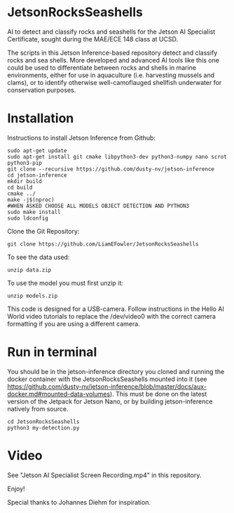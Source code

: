 # JetsonRocksSeashells
AI to detect and classify rocks and seashells for the Jetson AI Specialist Certificate, sought during the MAE/ECE 148 class at UCSD.

The scripts in this Jetson Inference-based repository detect and classify rocks and sea shells. More developed and advanced AI tools like this one could be used to differentiate between rocks and shells in marine environments, either for use in aquaculture (i.e. harvesting mussels and clams), or to identify otherwise well-camoflauged shellfish underwater for conservation purposes.

# Installation
Instructions to install Jetson Inference from Github:

```
sudo apt-get update
sudo apt-get install git cmake libpython3-dev python3-numpy nano scrot python3-pip
git clone --recursive https://github.com/dusty-nv/jetson-inference
cd jetson-inference
mkdir build
cd build
cmake ../
make -j$(nproc)
#WHEN ASKED CHOOSE ALL MODELS OBJECT DETECTION AND PYTHON3
sudo make install
sudo ldconfig
```

Clone the Git Repository:

```
git clone https://github.com/LiamEFowler/JetsonRocksSeashells
```
To see the data used:

```
unzip data.zip
```

To use the model you must first unzip it:
```
unzip models.zip
```

This code is designed for a USB-camera. Follow instructions in the Hello AI World video tutorials to replace the /dev/video0 with the correct camera formatting if you are using a different camera.

# Run in terminal
You should be in the jetson-inference directory you cloned and running the docker container with the JetsonRocksSeashells mounted into it (see https://github.com/dusty-nv/jetson-inference/blob/master/docs/aux-docker.md#mounted-data-volumes). This must be done on the latest version of the Jetpack for Jetson Nano, or by building jetson-inference natively from source.
```
cd JetsonRocksSeashells
python3 my-detection.py
```
# Video
See "Jetson AI Specialist Screen Recording.mp4" in this repository.

Enjoy!

Special thanks to Johannes Diehm for inspiration.
